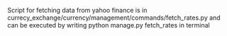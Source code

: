 Script for fetching data from yahoo finance is in 
currecy_exchange/currency/management/commands/fetch_rates.py 
and can be executed by writing python manage.py fetch_rates in terminal
